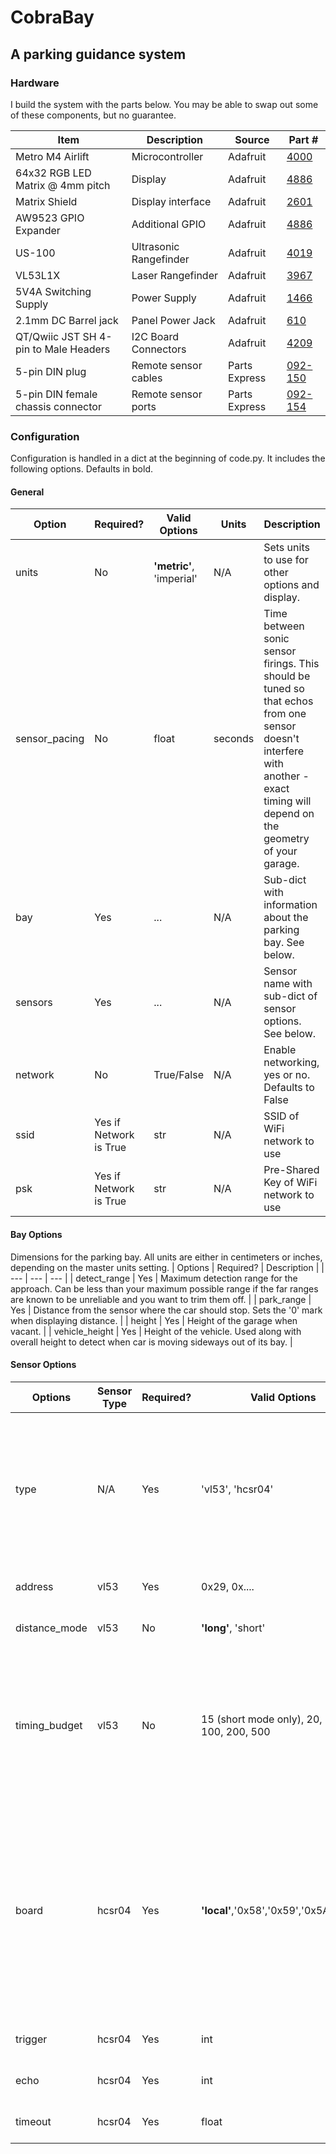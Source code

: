 # CobraBay
## A parking guidance system

### Hardware

I build the system with the parts below. You may be able to swap out some of these components, but no guarantee.

| Item | Description | Source | Part # |
| --- | --- | --- | --- |
| Metro M4 Airlift | Microcontroller| Adafruit | [4000](https://www.adafruit.com/product/4000) |
| 64x32 RGB LED Matrix @ 4mm pitch | Display | Adafruit | [4886](https://www.adafruit.com/product/4886) |
| Matrix Shield | Display interface | Adafruit | [2601](https://www.adafruit.com/product/2601) |
| AW9523 GPIO Expander | Additional GPIO | Adafruit | [4886](https://www.adafruit.com/product/4886) |
| US-100 | Ultrasonic Rangefinder | Adafruit | [4019](https://www.adafruit.com/product/4019) |
| VL53L1X | Laser Rangefinder | Adafruit | [3967](https://www.adafruit.com/product/3967) |
| 5V4A Switching Supply | Power Supply | Adafruit | [1466](https://www.adafruit.com/product/1466) |
| 2.1mm DC Barrel jack | Panel Power Jack | Adafruit | [610](https://www.adafruit.com/product/610) |
| QT/Qwiic JST SH 4-pin to Male Headers | I2C Board Connectors | Adafruit | [4209](https://www.adafruit.com/product/4209) |
| 5-pin DIN plug | Remote sensor cables | Parts Express | [092-150](https://www.parts-express.com/Rean-NYS322-5-Pin-DIN-Plug-092-150) |
| 5-pin DIN female chassis connector | Remote sensor ports | Parts Express | [092-154](https://www.parts-express.com/Rean-NYS325-5-Pin-DIN-Female-Chassis-Connector-092-154) |

### Configuration

Configuration is handled in a dict at the beginning of code.py. It includes the following options. Defaults in bold.

#### General
| Option | Required? | Valid Options | Units | Description |
| --- | --- | --- | --- | --- |
| units | No | **'metric'**, 'imperial' | N/A | Sets units to use for other options and display. |
| sensor_pacing | No | float | seconds | Time between sonic sensor firings. This should be tuned so that echos from one sensor doesn't interfere with another - exact timing will depend on the geometry of your garage. |
| bay | Yes | ... | N/A | Sub-dict with information about the parking bay. See below. |
| sensors | Yes | ... | N/A | Sensor name with sub-dict of sensor options. See below. |
| network | No | True/False | N/A | Enable networking, yes or no. Defaults to False |
| ssid | Yes if Network is True | str | N/A | SSID of WiFi network to use | 
| psk | Yes if Network is True | str | N/A | Pre-Shared Key of WiFi network to use |

#### Bay Options
Dimensions for the parking bay. All units are either in centimeters or inches, depending on the master units setting.
| Options | Required? | Description |
| --- | --- | --- | 
| detect_range | Yes | Maximum detection range for the approach. Can be less than your maximum possible range if the far ranges are known to be unreliable and you want to trim them off. |
| park_range | Yes | Distance from the sensor where the car should stop. Sets the '0' mark when displaying distance. |
| height | Yes | Height of the garage when vacant. |
| vehicle_height | Yes | Height of the vehicle. Used along with overall height to detect when car is moving sideways out of its bay. |

#### Sensor Options
| Options | Sensor Type | Required? | Valid Options | Units | Description |
| --- | --- | --- | --- | --- | --- |
| type | N/A | Yes | 'vl53', 'hcsr04' | N/A | Type of sensor. Note, HCSR04 mode should work for any compatible sensor, such as the US-100. |
| address | vl53 | Yes | 0x29, 0x.... | N/A | I2C address of the sensor. |
| distance_mode | vl53 | No | **'long'**, 'short' | N/A | Distance sensing mode |
| timing_budget | vl53 | No | 15 (short mode only), 20, 33, **50**, 100, 200, 500 | ms | Ranging duration. Increasing and improve reliability. Only certain values are supported by the base library. |
| board | hcsr04 | Yes | **'local'**,'0x58','0x59','0x5A','0x5B' | N/A | Where the GPIO pins for trigger and echo are. 'Local' uses on-board pins from the board. If using an AW9523 GPIO expander, specify the I2C address of the board. |
| trigger | hcsr04 | Yes | int | N/A | Pin to trigger ping. |
| echo | hcsr04 | Yes | int | N/A | Pin to listen for echo on. |
| timeout | hcsr04 | Yes | float | seconds | How long to wait for the echo. |
